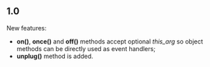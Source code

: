 ## 1.0
New features:

* **on()**, **once()** and **off()** methods accept optional *this_arg* so
object methods can be directly used as event handlers;
* **unplug()** method is added.
